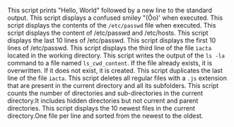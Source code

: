 This script prints "Hello, World" followed by a new line to the standard output.
This script displays a confused smiley "(Ôo)' when executed.
This script displays the contents of the `/etc/passwd` file when executed.
This script displays the content of /etc/passwd and /etc/hosts.
This script displays the last 10 lines of /etc/passwd.
This script displays the first 10 lines of /etc/passwd.
This script displays the third line of the file `iacta` located in the working directory.
This script writes the output of the `ls -la` command to a file named `ls_cwd_content`. If the file already exists, it is overwritten. If it does not exist, it is created.
This script duplicates the last line of the file `iacta`.
This script deletes all regular files with a `.js` extension that are present in the current directory and all its subfolders.
This script counts the number of directories and sub-directories in the current directory.It includes hidden directories but not current and parent directories.
This script displays the 10 newest files in the current directory.One file per line and sorted from the newest to the oldest.
